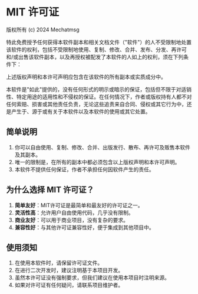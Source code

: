 # MIT 许可证

版权所有 (c) 2024 Mechatmsg

特此免费授予任何获得本软件副本和相关文档文件（"软件"）的人不受限制地处置该软件的权利，包括不受限制地使用、复制、修改、合并、发布、分发、再许可和/或出售该软件副本，以及再授权被配发了本软件的人如上的权利，须在下列条件下：

上述版权声明和本许可声明应包含在该软件的所有副本或实质成分中。

本软件是"如此"提供的，没有任何形式的明示或暗示的保证，包括但不限于对适销性、特定用途的适用性和不侵权的保证。在任何情况下，作者或版权持有人都不对任何索赔、损害或其他责任负责，无论这些追责来自合同、侵权或其它行为中，还是产生于、源于或有关于本软件以及本软件的使用或其它处置。

## 简单说明

1. 你可以自由使用、复制、修改、合并、出版发行、散布、再许可及贩售本软件及其副本。
2. 唯一的限制是，在所有的副本中都必须包含以上版权声明和本许可声明。
3. 本软件不提供任何保证，作者不承担任何因软件产生的责任。

## 为什么选择 MIT 许可证？

1. **简单友好**：MIT许可证是最简单和最友好的许可证之一。
2. **灵活性高**：允许用户自由使用代码，几乎没有限制。
3. **商业友好**：可以用于商业项目，没有复杂的要求。
4. **兼容性好**：与其他许可证兼容性好，便于集成到其他项目中。

## 使用须知

1. 在使用本软件时，请保留许可证文件。
2. 在进行二次开发时，建议注明基于本项目开发。
3. 虽然本许可证没有强制要求，但我们建议在使用本项目时注明来源。
4. 如果对许可证有任何疑问，请联系项目维护者。
